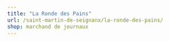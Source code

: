 ```yaml
---
title: "La Ronde des Pains"
url: /saint-martin-de-seignanx/la-ronde-des-pains/
shop: marchand de journaux
---
```

